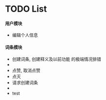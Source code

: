 # TODO List

#### 用户模块
* 编辑个人信息

#### 词条模块
* 创建词条, 创建释义及以前功能 的极端情况排错
*
* 点赞, 取消点赞
* 点灭
* 请求创建词条
* 
* test
